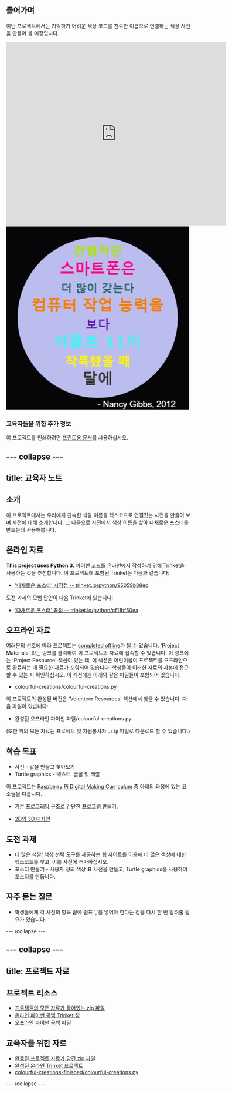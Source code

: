 ## 들어가며

이번 프로젝트에서는 기억하기 어려운 색상 코드를 친숙한 이름으로 연결하는 색상 사전을 만들어 볼 예정입니다.

<div class="trinket">
  <iframe src="https://trinket.io/embed/python/cf11bf50ea?outputOnly=true&start=result" width="600" height="500" frameborder="0" marginwidth="0" marginheight="0" allowfullscreen>
  </iframe>
  <img src="images/colourful-finished.png">
</div>

### 교육자들을 위한 추가 정보

이 프로젝트를 인쇄하려면 [프린트용 문서](https://projects.raspberrypi.org/ko-KR/projects/colourful-creations/print)를 사용하십시오.

--- collapse ---
---
title: 교육자 노트
---

## 소개

이 프로젝트에서는 우리에게 친숙한 색깔 이름을 헥스코드로 연결짓는 사전을 만들어 보며 사전에 대해 소개합니다. 그 다음으로 사전에서 색상 이름을 찾아 다채로운 포스터를 만드는데 사용해봅니다.

## 온라인 자료

**This project uses Python 3.** 파이썬 코드를 온라인에서 작성하기 위해 [Trinket](https://trinket.io/)을 사용하는 것을 추천합니다. 이 프로젝트에 포함된 Trinket은 다음과 같습니다:

* ['다채로운 포스터' 시작점 -- trinket.io/python/95059b88ed](https://trinket.io/python/95059b88ed)

도전 과제의 모범 답안이 다음 Trinket에 있습니다:

* [‘다채로운 포스터’ 끝점 -- trinket.io/python/cf11bf50ea](https://trinket.io/python/cf11bf50ea)

## 오프라인 자료

여러분의 선호에 따라 프로젝트는 [completed offline](https://www.codeclubprojects.org/en-GB/resources/python-working-offline/)가 될 수 있습니다. 'Project Materials' 라는 링크를 클릭하여 이 프로젝트의 자료에 접속할 수 있습니다. 이 링크에는 'Project Resource' 섹션이 있는 데, 이 섹션은 어린이들이 프로젝트를 오프라인으로 완료하는 데 필요한 자료가 포함되어 있습니다. 학생들이 이러한 자료의 사본에 접근할 수 있는 지 확인하십시오. 이 섹션에는 아래와 같은 파일들이 포함되어 있습니다.

* colourful-creations/colourful-creations.py

이 프로젝트의 완성된 버전은 'Volunteer Resources' 섹션에서 찾을 수 있습니다. 다음 파일이 있습니다:

* 완성된 오프라인 파이썬 파일/colourful-creations.py

(또한 위의 모든 자료는 프로젝트 및 자원봉사자 `.zip` 파일로 다운로드 할 수 있습니다.)

## 학습 목표

* 사전 - 값을 만들고 찾아보기
* Turtle graphics - 텍스트, 글꼴 및 색깔

이 프로젝트는 [Raspberry Pi Digital Making Curriculum](http://rpf.io/curriculum) 중 아래의 과정에 있는 요소들을 다룹니다.

* [기본 프로그래밍 구조로 간단한 프로그램 만들기.](https://www.raspberrypi.org/curriculum/programming/creator)

* [2D와 3D 디자인](https://www.raspberrypi.org/curriculum/design/creator)

## 도전 과제

* 더 많은 색깔! 색상 선택 도구를 제공하는 웹 사이트를 이용해 더 많은 색상에 대한 헥스코드를 찾고, 이를 사전에 추가하십시오. 
* 포스터 만들기 - 사용자 정의 색상 표 사전을 만들고, Turtle graphics를 사용하여 포스터를 만듭니다. 

## 자주 묻는 질문

* 학생들에게 각 사전의 항목 끝에 쉼표 ','를 넣어야 한다는 점을 다시 한 번 알려줄 필요가 있습니다. 

--- /collapse ---

--- collapse ---
---
title: 프로젝트 자료
---

## 프로젝트 리소스

* [프로젝트의 모든 자료가 들어있는.zip 파일](resources/colourful-creations-project-resources.zip)
* [온라인 파이썬 공백 Trinket 창](https://trinket.io/python/95059b88ed)
* [오프라인 파이썬 공백 파일](resources/new-new.py)

## 교육자를 위한 자료

* [완료된 프로젝트 자료가 담긴.zip 파일](resources/colourful-creations-volunteer-resources.zip)
* [완성된 온라인 Trinket 프로젝트](https://trinket.io/python/cf11bf50ea)
* [colourful-creations-finished/colourful-creations.py](resources/colourful-creations-finished-colourful-creations.py)

--- /collapse ---